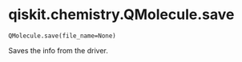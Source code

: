 # qiskit.chemistry.QMolecule.save

`QMolecule.save(file_name=None)`

Saves the info from the driver.
